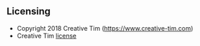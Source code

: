 ## Licensing

- Copyright 2018 Creative Tim (https://www.creative-tim.com)
- Creative Tim [license](https://www.creative-tim.com/license)
